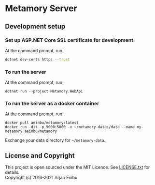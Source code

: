 # Metamory Server

## Development setup

### Set up ASP.NET Core SSL certificate for development.
At the command prompt, run:
```bash
dotnet dev-certs https --trust
```

### To run the server
At the command prompt, run:
```
dotnet run --project Metamory.WebApi
```

### To run the server as a docker container
At the command prompt, run:
```
docker pull aeinbu/metamory:latest
docker run -dit -p 5000:5000 -v ~/metamory-data:/data --name my-metamory aeinbu/metamory
```
Exchange your data directory for `~/metamory-data`.

## License and Copyright
This project is open sourced under the MIT Licence. See [LICENSE.txt](./LICENSE.txt) for details.  
Copyright (c) 2016-2021 Arjan Einbu
